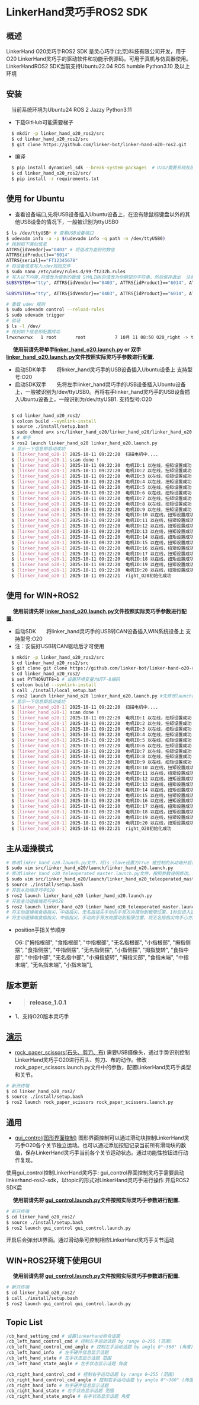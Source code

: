 # LinkerHand灵巧手ROS2 SDK

## 概述
LinkerHand O20灵巧手ROS2 SDK 是灵心巧手(北京)科技有限公司开发，用于O20 LinkerHand灵巧手的驱动软件和功能示例源码。可用于真机与仿真器使用。
LinkerHandROS2 SDK当前支持Ubuntu22.04 ROS humble Python3.10 及以上环境

## 安装
&ensp;&ensp;当前系统环境为Ubuntu24 ROS 2 Jazzy Python3.11
- 下载GitHub可能需要梯子

```bash
  $ mkdir -p linker_hand_o20_ros2/src
  $ cd linker_hand_o20_ros2/src
  $ git clone https://github.com/linker-bot/linker-hand-o20-ros2.git
```

- 编译

```bash
  $ pip install dynamixel_sdk --break-system-packages  # U2D2需要系统权限安装，否则会报错
  $ cd linker_hand_o20_ros2/src/
  $ pip install -r requirements.txt
```

## 使用 for Ubuntu
- 查看设备端口,先将USB设备插入Ubuntu设备上，在没有除鼠标键盘以外的其他USB设备的情况下，一般被识别为ttyUSB0
```bash
$ ls /dev/ttyUSB* # 查看USB设备端口
$ udevadm info -a -p $(udevadm info -q path -n /dev/ttyUSB0)
# 找到如下类似信息
ATTRS{idVendor}=="0403" # 将值改为查到的数值
ATTRS{idProduct}=="6014"
ATTRS{serial}=="FT12345678"
# 将设备信息写入udev规则文件
$ sudo nano /etc/udev/rules.d/99-ft232h.rules
# 写入以下内容,将值改为查到的数值 SYMLINK的值改为你期望的字符串，然后保存退出  注意：遥操模式下，应该是两个设备，注意区分SYMLINK名称
SUBSYSTEM=="tty", ATTRS{idVendor}=="0403", ATTRS{idProduct}=="6014", ATTRS{serial}=="FTAA09QS", MODE="0666",  OWNER="root", SYMLINK+="O20_right"

SUBSYSTEM=="tty", ATTRS{idVendor}=="0403", ATTRS{idProduct}=="6014", ATTRS{serial}=="FTAA07LJ", MODE="0666",  OWNER="root", SYMLINK+="O20_right_master"

# 重载 udev 规则
$ sudo udevadm control --reload-rules
$ sudo udevadm trigger
# 验证
$ ls -l /dev/
# 找到如下信息即配置成功
lrwxrwxrwx   1 root       root           7 10月 11 08:50 O20_right -> ttyUSB0
```

&ensp;&ensp; __使用前请先将单手[linker_hand_o20.launch.py](https://github.com/linker-bot/linker-hand-o20-ros2/blob/main/linker_hand_o20/launch/linker_hand_o20.launch.py) or 双手[linker_hand_o20.launch.py](https://github.com/linker-bot/linker-hand-o20-ros2/blob/main/linker_hand_o20/launch/linker_hand_o20.launch.py)文件按照实际灵巧手参数进行配置.__

- 启动SDK单手&ensp;&ensp;&ensp;&ensp;将linker_hand灵巧手的USB设备插入Ubuntu设备上  支持型号:O20
- 启动SDK双手&ensp;&ensp;&ensp;&ensp;先将左手linker_hand灵巧手的USB设备插入Ubuntu设备上，一般被识别为/dev/ttyUSB0。再将右手linker_hand灵巧手的USB设备插入Ubuntu设备上，一般识别为/dev/ttyUSB1.  支持型号:O20
```bash

  $ cd linker_hand_o20_ros2/
  $ colcon build --symlink-install
  $ source ./install/setup.bash
  $ sudo chmod a+x src/linker_hand_o20/linker_hand_o20/linker_hand_o20.py
  $ # 单手
  $ ros2 launch linker_hand_o20 linker_hand_o20.launch.py
  # 显示一下信息即启动成功
  $ [linker_hand_o20-1] 2025-10-11 09:22:20  扫描电机中....
  $ [linker_hand_o20-1] scan done !
  $ [linker_hand_o20-1] 2025-10-11 09:22:20  电机ID:1 以在线，扭矩设置成功
  $ [linker_hand_o20-1] 2025-10-11 09:22:20  电机ID:2 以在线，扭矩设置成功
  $ [linker_hand_o20-1] 2025-10-11 09:22:20  电机ID:3 以在线，扭矩设置成功
  $ [linker_hand_o20-1] 2025-10-11 09:22:20  电机ID:4 以在线，扭矩设置成功
  $ [linker_hand_o20-1] 2025-10-11 09:22:20  电机ID:5 以在线，扭矩设置成功
  $ [linker_hand_o20-1] 2025-10-11 09:22:20  电机ID:6 以在线，扭矩设置成功
  $ [linker_hand_o20-1] 2025-10-11 09:22:20  电机ID:7 以在线，扭矩设置成功
  $ [linker_hand_o20-1] 2025-10-11 09:22:20  电机ID:8 以在线，扭矩设置成功
  $ [linker_hand_o20-1] 2025-10-11 09:22:20  电机ID:9 以在线，扭矩设置成功
  $ [linker_hand_o20-1] 2025-10-11 09:22:20  电机ID:10 以在线，扭矩设置成功
  $ [linker_hand_o20-1] 2025-10-11 09:22:20  电机ID:11 以在线，扭矩设置成功
  $ [linker_hand_o20-1] 2025-10-11 09:22:20  电机ID:12 以在线，扭矩设置成功
  $ [linker_hand_o20-1] 2025-10-11 09:22:20  电机ID:13 以在线，扭矩设置成功
  $ [linker_hand_o20-1] 2025-10-11 09:22:20  电机ID:14 以在线，扭矩设置成功
  $ [linker_hand_o20-1] 2025-10-11 09:22:20  电机ID:15 以在线，扭矩设置成功
  $ [linker_hand_o20-1] 2025-10-11 09:22:20  电机ID:16 以在线，扭矩设置成功
  $ [linker_hand_o20-1] 2025-10-11 09:22:20  电机ID:17 以在线，扭矩设置成功
  $ [linker_hand_o20-1] 2025-10-11 09:22:20  电机ID:18 以在线，扭矩设置成功
  $ [linker_hand_o20-1] 2025-10-11 09:22:20  电机ID:19 以在线，扭矩设置成功
  $ [linker_hand_o20-1] 2025-10-11 09:22:20  电机ID:20 以在线，扭矩设置成功
  $ [linker_hand_o20-1] 2025-10-11 09:22:21  right_O20初始化成功
```

## 使用 for WIN+ROS2

&ensp;&ensp; __使用前请先将 [linker_hand_o20.launch.py](https://github.com/linker-bot/linker-hand-o20-ros2/blob/main/linker_hand_o20/launch/linker_hand_o20.launch.py)文件按照实际灵巧手参数进行配置.__

- 启动SDK&ensp;&ensp;&ensp;&ensp;将linker_hand灵巧手的USB转CAN设备插入WIN系统设备上  支持型号:O20
- 注：安装好USB转CAN驱动后才可使用
```bash
  $ mkdir -p linker_hand_o20_ros2/src
  $ cd linker_hand_o20_ros2/src
  $ git clone git clone https://github.com/linker-bot/linker-hand-o20-ros2.git
  $ cd linker_hand_o20_ros2/
  $ set PYTHONUTF8=1 # 设置环境变量为UTF-8编码
  $ colcon build --symlink-install
  $ call ./install/local_setup.bat
  $ ros2 launch linker_hand_o20 linker_hand_o20.launch.py #先修改launch配置文件的CAN端口名称
  # 显示一下信息即启动成功
  $ [linker_hand_o20-1] 2025-10-11 09:22:20  扫描电机中....
  $ [linker_hand_o20-1] scan done !
  $ [linker_hand_o20-1] 2025-10-11 09:22:20  电机ID:1 以在线，扭矩设置成功
  $ [linker_hand_o20-1] 2025-10-11 09:22:20  电机ID:2 以在线，扭矩设置成功
  $ [linker_hand_o20-1] 2025-10-11 09:22:20  电机ID:3 以在线，扭矩设置成功
  $ [linker_hand_o20-1] 2025-10-11 09:22:20  电机ID:4 以在线，扭矩设置成功
  $ [linker_hand_o20-1] 2025-10-11 09:22:20  电机ID:5 以在线，扭矩设置成功
  $ [linker_hand_o20-1] 2025-10-11 09:22:20  电机ID:6 以在线，扭矩设置成功
  $ [linker_hand_o20-1] 2025-10-11 09:22:20  电机ID:7 以在线，扭矩设置成功
  $ [linker_hand_o20-1] 2025-10-11 09:22:20  电机ID:8 以在线，扭矩设置成功
  $ [linker_hand_o20-1] 2025-10-11 09:22:20  电机ID:9 以在线，扭矩设置成功
  $ [linker_hand_o20-1] 2025-10-11 09:22:20  电机ID:10 以在线，扭矩设置成功
  $ [linker_hand_o20-1] 2025-10-11 09:22:20  电机ID:11 以在线，扭矩设置成功
  $ [linker_hand_o20-1] 2025-10-11 09:22:20  电机ID:12 以在线，扭矩设置成功
  $ [linker_hand_o20-1] 2025-10-11 09:22:20  电机ID:13 以在线，扭矩设置成功
  $ [linker_hand_o20-1] 2025-10-11 09:22:20  电机ID:14 以在线，扭矩设置成功
  $ [linker_hand_o20-1] 2025-10-11 09:22:20  电机ID:15 以在线，扭矩设置成功
  $ [linker_hand_o20-1] 2025-10-11 09:22:20  电机ID:16 以在线，扭矩设置成功
  $ [linker_hand_o20-1] 2025-10-11 09:22:20  电机ID:17 以在线，扭矩设置成功
  $ [linker_hand_o20-1] 2025-10-11 09:22:20  电机ID:18 以在线，扭矩设置成功
  $ [linker_hand_o20-1] 2025-10-11 09:22:20  电机ID:19 以在线，扭矩设置成功
  $ [linker_hand_o20-1] 2025-10-11 09:22:20  电机ID:20 以在线，扭矩设置成功
  $ [linker_hand_o20-1] 2025-10-11 09:22:21  right_O20初始化成功
```


## 主从遥操模式
```bash
# 修改linker_hand_o20.launch.py文件，将is_slave设置为True 被控制的从动端开启被控制模式
$ sudo vim src/linker_hand_o20/launch/linker_hand_o20.launch.py
# 修改linker_hand_o20_teleoperated_master.launch.py文件，按照参数说明修改。默认开启失能模式
$ sudo vim src/linker_hand_o20/launch/linker_hand_o20_teleoperated_master.launch.py
$ source ./install/setup.bash
# 开启从动端灵巧手O20
$ ros2 launch linker_hand_o20 linker_hand_o20.launch.py
# 开启主动遥操端灵巧手O20
$ ros2 launch linker_hand_o20 linker_hand_o20_teleoperated_master.launch.py
# 将主动遥操端食指指尖、中指指尖、无名指指尖手动向手背方向摆动到极限位置，1秒后进入遥操模式。
# 将主动遥操端食指指尖、中指指尖、手动向手背方向摆动到极限位置，将无名指指尖向手心方向摆动到极限位置，1秒后退出遥操模式。
```

- position手指关节顺序

  O6:  ["拇指根部", "食指根部", "中指根部", "无名指根部", "小指根部", "拇指侧摆", "食指侧摆", "中指侧摆", "无名指侧摆", "小指侧摆", "拇指旋转", "食指中部", "中指中部", "无名指中部", "小拇指旋转", "拇指尖部", "食指末端", "中指末端", "无名指末端", "小指末端"],

## 版本更新

- > ### release_1.0.1
 - 1、支持O20版本灵巧手



## [演示](rock_paper_scissors/)
- [rock_paper_scissors(石头、剪刀、布)](rock_paper_scissors/)
需要USB摄像头，通过手势识别控制LinkerHand灵巧手O20进行石头、剪刀、布的动作。修改rock_paper_scissors.launch.py文件中的参数，配置LinkerHand灵巧手类型和关节。
```bash
# 新开终端
$ cd linker_hand_o20_ros2/
$ source ./install/setup.bash
$ ros2 launch rock_paper_scissors rock_paper_scissors.launch.py
```


## 通用
- [gui_control(图形界面控制)](图形界面控制)
图形界面控制可以通过滑动块控制LinkerHand灵巧手O20各个关节独立运动。也可以通过添加按钮记录当前所有滑动块的数值，保存LinkerHand灵巧手当前各个关节运动状态。通过功能性按钮进行动作复现。    

使用gui_control控制LinkerHand灵巧手:
gui_control界面控制灵巧手需要启动linkerhand-ros2-sdk，以topic的形式对LinkerHand灵巧手进行操作
开启ROS2 SDK后

&ensp;&ensp; __使用前请先将 [gui_control.launch.py](https://github.com/linker-bot/linker-hand-o20-ros2/blob/main/gui_control/launch/gui_control.launch.py)文件按照实际灵巧手参数进行配置.__
```bash
# 新开终端
$ cd linker_hand_o20_ros2/
$ source ./install/setup.bash
$ ros2 launch gui_control gui_control.launch.py
```
开启后会弹出UI界面。通过滑动条可控制相应LinkerHand灵巧手关节运动

## WIN+ROS2环境下使用GUI
&ensp;&ensp; __使用前请先将 [gui_control.launch.py](https://github.com/linker-bot/linker-hand-o20-ros2/blob/main/gui_control/launch/gui_control.launch.py)文件按照实际灵巧手参数进行配置.__
```bash
# 新开终端
$ cd linker_hand_o20_ros2/
$ call ./install/setup.bash
$ ros2 launch gui_control gui_control.launch.py
```


## Topic List
```python
/cb_hand_setting_cmd # 设置linkerhand命令话题
/cb_left_hand_control_cmd # 控制左手运动话题 by range 0~255 (范围)
/cb_left_hand_control_cmd_angle # 控制左手运动话题 by angle 0°~360° (角度) 
/cb_left_hand_info  # 左手硬件信息显示话题
/cb_left_hand_state # 左手状态显示话题 范围
/cb_left_hand_state_angle # 左手状态显示话题 角度

/cb_right_hand_control_cmd # 控制右手运动话题 by range 0~255 (范围)
/cb_right_hand_control_cmd_angle # 控制右手运动话题 by angle 0°~360° (角度)
/cb_right_hand_info # 右手硬件信息显示话题
/cb_right_hand_state # 右手状态显示话题 范围
/cb_right_hand_state_angle # 右手状态显示话题 角度
```





